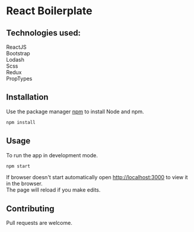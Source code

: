 # React Boilerplate

## Technologies used:

ReactJS <br />
Bootstrap <br />
Lodash <br />
Scss <br />
Redux <br />
PropTypes <br />

## Installation

Use the package manager [npm](https://docs.npmjs.com/downloading-and-installing-node-js-and-npm) to install Node and npm.

```bash
npm install
```

## Usage

To run the app in development mode.

```bash
npm start
```

If browser doesn't start automatically open [http://localhost:3000](http://localhost:3000) to view it in the browser. <br />
The page will reload if you make edits.

## Contributing

Pull requests are welcome.
